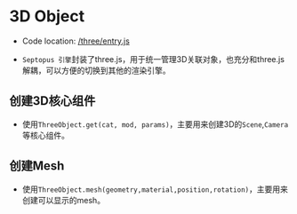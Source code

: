 # 3D Object

* Code location: [/three/entry.js](https://github.com/septopus-rex/world/blob/main/engine/src/septopus/three/entry.js)

* `Septopus 引擎`封装了three.js，用于统一管理3D关联对象，也充分和three.js解耦，可以方便的切换到其他的渲染引擎。

## 创建3D核心组件

* 使用`ThreeObject.get(cat, mod, params)`，主要用来创建3D的`Scene`,`Camera`等核心组件。

## 创建Mesh

* 使用`ThreeObject.mesh(geometry,material,position,rotation)`，主要用来创建可以显示的mesh。